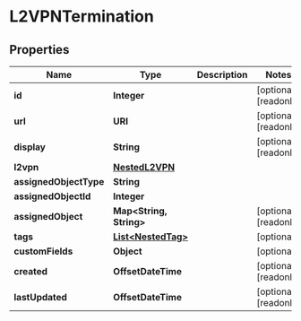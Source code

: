 

# L2VPNTermination


## Properties

| Name | Type | Description | Notes |
|------------ | ------------- | ------------- | -------------|
|**id** | **Integer** |  |  [optional] [readonly] |
|**url** | **URI** |  |  [optional] [readonly] |
|**display** | **String** |  |  [optional] [readonly] |
|**l2vpn** | [**NestedL2VPN**](NestedL2VPN.md) |  |  |
|**assignedObjectType** | **String** |  |  |
|**assignedObjectId** | **Integer** |  |  |
|**assignedObject** | **Map&lt;String, String&gt;** |  |  [optional] [readonly] |
|**tags** | [**List&lt;NestedTag&gt;**](NestedTag.md) |  |  [optional] |
|**customFields** | **Object** |  |  [optional] |
|**created** | **OffsetDateTime** |  |  [optional] [readonly] |
|**lastUpdated** | **OffsetDateTime** |  |  [optional] [readonly] |



